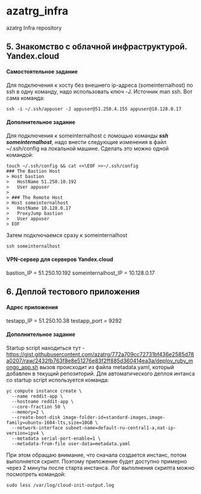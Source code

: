 # azatrg_infra
azatrg Infra repository

## 5. Знакомство с облачной инфраструктурой. Yandex.cloud

#### Самостоятельное задание

Для подключения к хосту без внешнего ip-адреса (someinternalhost) по ssh в одну команду, надо использовать ключ -J. Источник man ssh. Вот сама команда:

```
ssh -i ~/.ssh/appuser -J appuser@51.250.4.155 appuser@10.128.0.17
```

#### Дополнительное задание

Для подключения к someinternalhost с помощью команды ***ssh someinternalhost***, надо внести следующие изменения в файл ~/.ssh/config на локальной машине. Сделать это можно одной командой:

```
touch ~/.ssh/config && cat <<\EOF >>~/.ssh/config
### The Bastion Host
> Host bastion
>   HostName 51.250.10.192
>   User appuser
>
> ### The Remote Host
> Host someinternalhost
>   HostName 10.128.0.17
>   ProxyJump bastion
>   User appuser
> EOF
```
Затем подключаемся сразу к someinternalhost
```
ssh someinternalhost
```

#### VPN-сервер для серверов Yandex.cloud

bastion_IP = 51.250.10.192
someinternalhost_IP = 10.128.0.17


## 6. Деплой тестового приложения

#### Адрес приложения

testapp_IP = 51.250.10.38
testapp_port = 9292

#### Дополнительное задание

Startup script находиться тут - https://gist.githubusercontent.com/azatrg/772a709cc72731bf436e2585d78a0207/raw/2432fb763f8e8e51276e83f2ff885d360414ea3a/deploy_ruby_mongo_app.sh
вызов происходит из файла metadata.yaml, который добавлен в текущий репозиторий. Для автоматического деплоя интанса со startup script используется команда:
```
yc compute instance create \
  --name reddit-app \
  --hostname reddit-app \
  --core-fraction 50 \
  --memory=2 \
  --create-boot-disk image-folder-id=standard-images,image-family=ubuntu-1604-lts,size=10GB \
  --network-interface subnet-name=default-ru-central1-a,nat-ip-version=ipv4 \
  --metadata serial-port-enable=1 \
  --metadata-from-file user-data=metadata.yaml
```

При этом обращаю внимание, что сначала создается инстанс, потом выполняется скрипт. Поэтому приложение будет доступно примерно через 2 минуты после старта инстанса. Лог выполнения скрипта можно посмотреть командой:
```
sudo less /var/log/cloud-init-output.log
```
